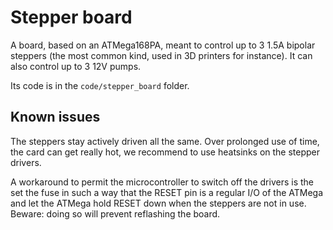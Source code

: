 # Stepper board

A board, based on an ATMega168PA, meant to control up to 3 1.5A bipolar steppers (the most common kind, used in 3D printers for instance). It can also control up to 3 12V pumps.

Its code is in the `code/stepper_board` folder.

## Known issues

The steppers stay actively driven all the same. Over prolonged use of time, the card can get really hot, we recommend to use heatsinks on the stepper drivers.

A workaround to permit the microcontroller to switch off the drivers is the set the fuse in such a way that the RESET pin is a regular I/O of the ATMega and let the ATMega hold RESET down when the steppers are not in use. Beware: doing so will prevent reflashing the board.
